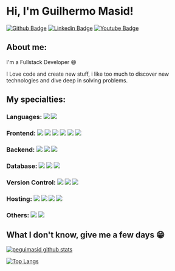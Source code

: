 
# Hi, I'm Guilhermo Masid!

[![Github Badge](https://img.shields.io/badge/-Github-000?style=flat-square&logo=Github&logoColor=white&link=https://github.com/peguimasid)](https://github.com/peguimasid)
[![Linkedin Badge](https://img.shields.io/badge/-LinkedIn-blue?style=flat-square&logo=Linkedin&logoColor=white&link=https://www.linkedin.com/in/guilhermo-masid-494677b8/)](https://www.linkedin.com/in/guilhermo-masid-494677b8/)
[![Youtube Badge](https://img.shields.io/badge/-YouTube-ff0000?style=flat-square&labelColor=ff0000&logo=youtube&logoColor=white&link=https://www.youtube.com/channel/UCTF5MfUsa-9dFCOHFTA9xzw)](https://www.youtube.com/channel/UCTF5MfUsa-9dFCOHFTA9xzw)

## About me:

I'm a Fullstack Developer :smile:

I Love code and create new stuff, i like too much to discover new technologies and dive deep in solving problems.

## My specialties:

### Languages: <img src="https://img.shields.io/badge/javascript%20-%23323330.svg?&style=for-the-badge&logo=javascript&logoColor=%23F7DF1E"/> <img src="https://img.shields.io/badge/typescript%20-%23007ACC.svg?&style=for-the-badge&logo=typescript&logoColor=white"/>

### Frontend: <img src="https://img.shields.io/badge/html5%20-%23E34F26.svg?&style=for-the-badge&logo=html5&logoColor=white"/> <img src="https://img.shields.io/badge/css3%20-%231572B6.svg?&style=for-the-badge&logo=css3&logoColor=white"/> <img src="https://img.shields.io/badge/react%20-%2320232a.svg?&style=for-the-badge&logo=react&logoColor=%2361DAFB"/> <img src="https://img.shields.io/badge/react_native%20-%2320232a.svg?&style=for-the-badge&logo=react&logoColor=%2361DAFB"/> <img src="https://img.shields.io/badge/redux%20-%23593d88.svg?&style=for-the-badge&logo=redux&logoColor=white"/> <img src="https://img.shields.io/badge/Next.js%20-000000?style=for-the-badge&logo=next.js&logoColor=white" />

### Backend: <img src="https://img.shields.io/badge/node.js%20-%2343853D.svg?&style=for-the-badge&logo=node.js&logoColor=white"/> <img src="https://img.shields.io/badge/express.js%20-%23404d59.svg?&style=for-the-badge"/> <img src="https://img.shields.io/badge/AdonisJS%20-220052?style=for-the-badge&logo=adonisjs&logoColor=white" />

### Database: <img src ="https://img.shields.io/badge/postgres-%23316192.svg?&style=for-the-badge&logo=postgresql&logoColor=white"/> <img src ="https://img.shields.io/badge/sqlite-%2307405e.svg?&style=for-the-badge&logo=sqlite&logoColor=white"/> <img src ="https://img.shields.io/badge/MongoDB-%234ea94b.svg?&style=for-the-badge&logo=mongodb&logoColor=white"/>

### Version Control: <img src="https://img.shields.io/badge/git%20-F05032.svg?&style=for-the-badge&logo=git&logoColor=white"/> <img src="https://img.shields.io/badge/github%20-%23121011.svg?&style=for-the-badge&logo=github&logoColor=white"/> <img src="https://img.shields.io/badge/bitbucket%20-%230047B3.svg?&style=for-the-badge&logo=bitbucket&logoColor=white"/>

### Hosting: <img src="https://img.shields.io/badge/heroku%20-%23430098.svg?&style=for-the-badge&logo=heroku&logoColor=white"/> <img src="https://img.shields.io/badge/vercel%20-%23000000.svg?&style=for-the-badge&logo=vercel&logoColor=white"/> <img src="https://img.shields.io/badge/DigitalOcean-%230167ff.svg?&style=for-the-badge&logo=digitalOcean&logoColor=white"/> <img src="https://img.shields.io/badge/Netlify-00C7B7?style=for-the-badge&logo=netlify&logoColor=white" />

### Others: <img src="https://img.shields.io/badge/docker%20-%230db7ed.svg?&style=for-the-badge&logo=docker&logoColor=white"/> <img src="https://img.shields.io/badge/GraphQL%20-e535ab.svg?&style=for-the-badge&logo=graphql&logoColor=white"/> 

## What I don't know, give me a few days 😁

[![peguimasid github stats](https://github-readme-stats.vercel.app/api?username=peguimasid&show_icons=true&title_color=fff&icon_color=37aaff&text_color=f8f8f2&bg_color=171c24&count_private=true)](https://github.com/peguimasid)

[![Top Langs](https://github-readme-stats.vercel.app/api/top-langs/?username=peguimasid&layout=compact&text_color=f8f8f2&hide=java&bg_color=171c24)](https://github.com/peguimasid)
